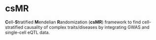# csMR
 **C**ell-**S**tratified **M**endelian **R**andomization (**csMR**) framework to find cell-stratified causality of complex traits/diseases by integrating GWAS and single-cell eQTL data.

